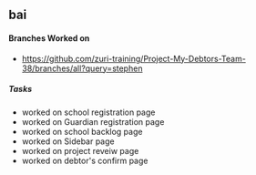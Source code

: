 ## bai

#### Branches Worked on <br/>

- https://github.com/zuri-training/Project-My-Debtors-Team-38/branches/all?query=stephen

##### Tasks <br/>

- worked on school registration page
- worked on Guardian registration page
- worked on school backlog page
- worked on Sidebar page
- worked on project reveiw page
- worked on debtor's confirm page
